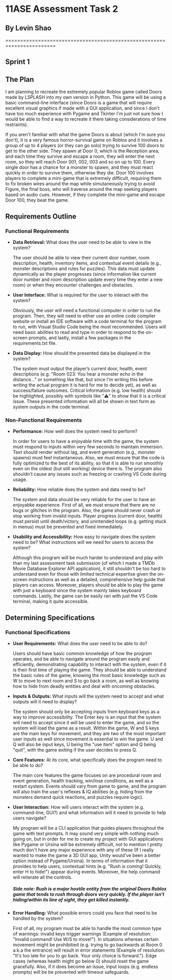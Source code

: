 # **11ASE Assessment Task 2**
## **By Levin Shao**
=======================================================================
## **Sprint 1**
## The Plan
I am planning to recreate the extremely popular Roblox game called Doors made by LSPLASH into my own version in Python. This game will be using a basic command-line interface (since Doors is a game that will require excellent visual graphics if made with a GUI application, and since I don't have too much experience with Pygame and Tkinter I'm just not sure how I would be able to find a way to recreate it there taking considerations of time restraints). 

If you aren't familiar with what the game Doors is about (which I'm sure you don't), it is a very famous horror-survival game on Roblox and it involves a group of up to 4 players (or they can go solo) trying to survive 100 doors to get to the other side. They spawn at Door 0, which is the Reception area, and each time they survive and escape a room, they will enter the next room, so they will reach Door 001, 002, 003 and so on up to 100. Every single door has a chance for a monster to spawn, and they must react quickly in order to survive them, otherwise they die. Door 100 involves players to complete a mini-game that is extremely difficult, requiring them to fix broken wires around the map while simutaneously trying to avoid Figure, the final boss, who will traverse around the map seeking players based on audio cues. However, if they complete the mini-game and escape Door 100, they beat the game.
## Requirements Outline
### Functional Requirements
* **Data Retrieval:** What does the user need to be able to view in the system? 

    The user should be able to view their current door number, room description, health, inventory items, and contextual event details (e.g., monster descriptions and rules for puzzles). This data must update dynamically as the player progresses (since information like current door number and room description update every time they enter a new room) or when they encounter challenges and obstacles.

* **User Interface:** What is required for the user to interact with the system?

    Obviously, the user will need a functional computer in order to run the program. Then, they will need to either use an online code compiler website or install an IDE software with a code terminal for the program to run, with Visual Studio Code being the most recommended. Users will need basic abilities to read and type in order to respond to the on-screen prompts, and lastly, install a few packages in the requirements.txt file.

* **Data Display:** How should the presented data be displayed in the system?

    The system must output the player’s current door, health, event descriptions (e.g. "Room 023: You hear a monster echo in the distance..." or something like that, but since I'm writing this before writing the actual program it is hard for me to decide yet), as well as success/failure outcomes. Critical information (e.g. low health) should be highlighted, possibly with symbols like "⚠️" to show that it is a critical issue. These presented information will all be shown in text form as system outputs in the code terminal.

### Non-Functional Requirements
* **Performance:** How well does the system need to perform?

    In order for users to have a enjoyable time with the game, the system must respond to inputs within very few seconds to maintain immersion. Text should render without lag, and event generation (e.g., monster spawns) must feel instantaneous. Also, we must ensure that the code is fully optimized to the best of its ability, so that it is able to run smoothly even on the oldest (but still working) device there is. The program also shouldn't cause any issues such as freezing or crashing VS Code during usage.

* **Reliability:** How reliable does the system and data need to be?

    The system and data should be very reliable for the user to have an enjoyabke experience. First of all, we must ensure that there are no bugs or glitches in the program. Also, the game should never crash or stop working from invalid inputs. Player progress (current door, health) must persist until death/victory, and unintended loops (e.g. getting stuck in menus) must be prevented and fixed immediately.

* **Usability and Accessibility:** How easy to navigate does the system need to be? What instructions will we need for users to access the system?

    Although this program will be much harder to understand and play with than my last assessment task submission (of which I made a TMDb Movie Database Explorer API application), it still shouldn't be too hard to understand even for those with limited technical expertise given the on-screen instructions as well as a detailed, comprehensive help guide that players can access. Moreover, players should be able to play the game with just a keyboard since the system mainly takes keyboard commands. Lastly, the game can be easily ran with just the VS Code terminal, making it quite accessible.

## Determining Specifications
### Functional Specifications
* **User Requirements:** What does the user need to be able to do?

    Users should have basic common knowledge of how the program operates, and be able to navigate around the program easily and efficiently, demonstrating capability to interact with the system, even if it is their first time of playing the game. They should be able to understand the basic rules of the game, knowing the most basic knowledge such as W to move to next room and S to go back a room, as well as knowing how to hide from deadly entities and deal with oncoming obstacles.

* **Inputs & Outputs:** What inputs will the system need to accept and what outputs will it need to display?

    The system should only be accepting inputs from keyboard keys as a way to improve accessibility. The Enter key is an input that the system will need to accept since it will be used to enter the game, and so the system will load the game as a result. Within the game, W and S keys are the main keys for movement, and they are two of the most important user inputs as well since movement is essential to win the game. U and Q will also be input keys, U being the "use item" option and Q being "quit", with the game exiting if the user decides to press Q.

* **Core Features:** At its core, what specifically does the program need to be able to do?

    The main core features the game focuses on are procedural room and event generation, health tracking, win/lose conditions, as well as a restart system. Events should vary from game to game, and the program will also train the user's reflexes & IQ abilities (e.g. hiding from the monsters demand quick reactions, and puzzles require logic).

* **User Interaction:** How will users interact with the system (e.g. command-line, GUI?) and what information will it need to provide to help users navigate?

    My program will be a CLI application that guides players throughout the game with text prompts. It may sound very simple with nothing much going on, but in order for me to create my project with GUI applications like Pygame or Ursina will be extremely difficult, not to mention I pretty much don't have any major experience with any of these (If I really wanted to make the game a 3D GUI app, Unity would've been a better option instead of Pygame/Ursina). In terms of information that it provides to help users, contextual hints (e.g. "Rush is coming! Quickly, enter H to hide!") appear during events. Moreover, the help command will reiterate all the controls.
    ##### **Side note:** Rush is a major hostile entity from the original Doors Roblox game that tends to rush through doors very quickly. If the player isn't hiding/within its line of sight, they get killed instantly.

* **Error Handling:** What possible errors could you face that need to be handled by the system?

    First of all, my program must be able to handle the most common type of warnings: invalid keys trigger warnings (Example of resolution: "Invalid command! Use W/S to move!"). In situations whereas certain movement might be prohibitied (e.g. trying to go backwards at Room 0 a.k.a the entrance) will result in error statements (Example of resolution: "It's too late for you to go back. Your only choice is forward."). Edge cases (whereas health might go below 0) should reset the game gracefully. Also, if it does become an issue, input loops (e.g. endless prompts) will be be prevented with timeout safeguards.